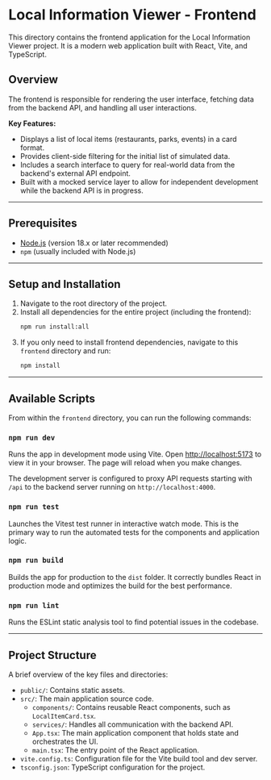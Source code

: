 # Local Information Viewer - Frontend

This directory contains the frontend application for the Local Information Viewer project. It is a modern web application built with React, Vite, and TypeScript.

## Overview

The frontend is responsible for rendering the user interface, fetching data from the backend API, and handling all user interactions.

**Key Features:**
- Displays a list of local items (restaurants, parks, events) in a card format.
- Provides client-side filtering for the initial list of simulated data.
- Includes a search interface to query for real-world data from the backend's external API endpoint.
- Built with a mocked service layer to allow for independent development while the backend API is in progress.

---

## Prerequisites

- [Node.js](https://nodejs.org/) (version 18.x or later recommended)
- `npm` (usually included with Node.js)

---

## Setup and Installation

1.  Navigate to the root directory of the project.
2.  Install all dependencies for the entire project (including the frontend):
    ```bash
    npm run install:all
    ```
3.  If you only need to install frontend dependencies, navigate to this `frontend` directory and run:
    ```bash
    npm install
    ```

---

## Available Scripts

From within the `frontend` directory, you can run the following commands:

### `npm run dev`

Runs the app in development mode using Vite. Open [http://localhost:5173](http://localhost:5173) to view it in your browser. The page will reload when you make changes.

The development server is configured to proxy API requests starting with `/api` to the backend server running on `http://localhost:4000`.

### `npm run test`

Launches the Vitest test runner in interactive watch mode. This is the primary way to run the automated tests for the components and application logic.

### `npm run build`

Builds the app for production to the `dist` folder. It correctly bundles React in production mode and optimizes the build for the best performance.

### `npm run lint`

Runs the ESLint static analysis tool to find potential issues in the codebase.

---

## Project Structure

A brief overview of the key files and directories:

-   `public/`: Contains static assets.
-   `src/`: The main application source code.
    -   `components/`: Contains reusable React components, such as `LocalItemCard.tsx`.
    -   `services/`: Handles all communication with the backend API.
    -   `App.tsx`: The main application component that holds state and orchestrates the UI.
    -   `main.tsx`: The entry point of the React application.
-   `vite.config.ts`: Configuration file for the Vite build tool and dev server.
-   `tsconfig.json`: TypeScript configuration for the project.